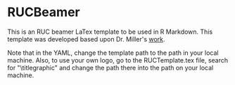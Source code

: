 # RUCBeamer
 This is an RUC beamer LaTex template to be used in R Markdown. This template was developed based upon Dr. Miller's [work](http://svmiller.com/blog/2019/08/r-markdown-template-beamer-presentations/). 

Note that in the YAML, change the template path to the path in your local machine. Also, to use your own logo, go to the RUCTemplate.tex file, search for "\titlegraphic" and change the path there into the path on your local machine.
